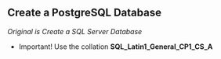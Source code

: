 ## Create a PostgreSQL Database
*Original is Create a SQL Server Database*
 
- Important! Use the collation **SQL_Latin1_General_CP1_CS_A**